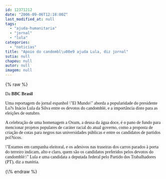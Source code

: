 ```yaml
---
id: 12371212
date: "2006-09-06T12:18:00Z"
last_modified_at: null
tags:
  - "ajuda-humanitaria"
  - "jornal"
  - "lula"
categories:
  - "noticias"
title: "Apoio do candombl\u00e9 ajuda Lula, diz jornal"
sutia: null
chapeu: null
autor: null
imagem: null
---
```

{\% raw %}
<p><P><FONT face=Verdana>Da <STRONG>BBC Brasil</STRONG></FONT></P></p>
<p><P><FONT face=Verdana>Uma reportagem do jornal espanhol \"El Mundo\" aborda a popularidade do presidente Lu?s Inácio Lula da Silva entre os devotos do candomblé, e a importância disto para as eleições de outubro.</FONT></P></p>
<p><P><FONT face=Verdana>A celebração de uma homenagem a Oxum, a deusa da água doce, é o pano de fundo para mencionar projetos populares de caráter racial do atual governo, como a proposta de criação de cotas para negros nas universidades públicas e entre os candidatos de partidos pol?ticos.</FONT></P></p>
<p><P><FONT face=Verdana>\"Estamos em campanha eleitoral, e os adesivos nas traseiras dos carros parados à porta do terreiro indicam, alto e claro, quem são os candidatos preferidos pelos devotos do candomblé:\" Lula e uma candidata a deputada federal pelo Partido dos Trabalhadores (PT), diz a matéria.</FONT></P> </p>
{\% endraw %}